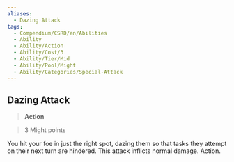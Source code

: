 ```yaml
---
aliases:
  - Dazing Attack
tags:
  - Compendium/CSRD/en/Abilities
  - Ability
  - Ability/Action
  - Ability/Cost/3
  - Ability/Tier/Mid
  - Ability/Pool/Might
  - Ability/Categories/Special-Attack
---
```

    
      
## Dazing Attack      
>**Action**      
>3 Might points    
      
You hit your foe in just the right spot, dazing them so that tasks they attempt on their next turn are hindered. This attack inflicts normal damage. Action.